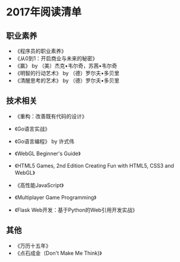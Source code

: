 # 2017年阅读清单

## 职业素养
- 《程序员的职业素养》
- 《从0到1：开启商业与未来的秘密》
- 《赢》 by （美）杰克•韦尔奇，苏茜•韦尔奇
- 《明智的行动艺术》 by （德）罗尔夫•多贝里
- 《清醒思考的艺术》 by （德）罗尔夫•多贝里

## 技术相关
- 《重构：改善既有代码的设计》  

- 《Go语言实战》
- 《Go语言编程》 by 许式伟  

- 《WebGL Beginner's Guide》
- 《HTML5 Games, 2nd Edition Creating Fun with HTML5, CSS3 and WebGL》
- 《高性能JavaScript》  

- 《Multiplayer Game Programming》  

- 《Flask Web开发：基于Python的Web引用开发实战》

## 其他
- 《万历十五年》
- 《点石成金（Don't Make Me Think)》
